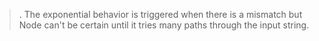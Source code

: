 

> . The exponential behavior is triggered when there is a mismatch but Node can't be certain until it tries many paths through the input string.
